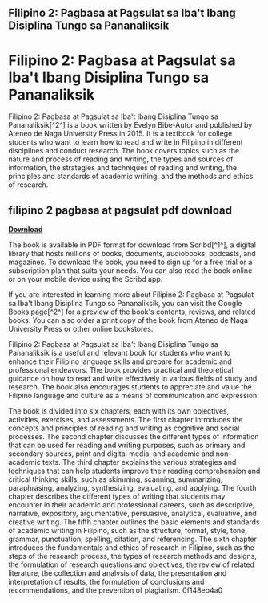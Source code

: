 ## Filipino 2: Pagbasa at Pagsulat sa Iba't Ibang Disiplina Tungo sa Pananaliksik

  
# Filipino 2: Pagbasa at Pagsulat sa Iba't Ibang Disiplina Tungo sa Pananaliksik
 
Filipino 2: Pagbasa at Pagsulat sa Iba't Ibang Disiplina Tungo sa Pananaliksik[^2^] is a book written by Evelyn Bibe-Autor and published by Ateneo de Naga University Press in 2015. It is a textbook for college students who want to learn how to read and write in Filipino in different disciplines and conduct research. The book covers topics such as the nature and process of reading and writing, the types and sources of information, the strategies and techniques of reading and writing, the principles and standards of academic writing, and the methods and ethics of research.
 
## filipino 2 pagbasa at pagsulat pdf download


[**Download**](https://www.google.com/url?q=https%3A%2F%2Ftiurll.com%2F2tLa6t&sa=D&sntz=1&usg=AOvVaw25JOm7jMzxTS3DlWyaabzH)

 
The book is available in PDF format for download from Scribd[^1^], a digital library that hosts millions of books, documents, audiobooks, podcasts, and magazines. To download the book, you need to sign up for a free trial or a subscription plan that suits your needs. You can also read the book online or on your mobile device using the Scribd app.
 
If you are interested in learning more about Filipino 2: Pagbasa at Pagsulat sa Iba't Ibang Disiplina Tungo sa Pananaliksik, you can visit the Google Books page[^2^] for a preview of the book's contents, reviews, and related books. You can also order a print copy of the book from Ateneo de Naga University Press or other online bookstores.
  
Filipino 2: Pagbasa at Pagsulat sa Iba't Ibang Disiplina Tungo sa Pananaliksik is a useful and relevant book for students who want to enhance their Filipino language skills and prepare for academic and professional endeavors. The book provides practical and theoretical guidance on how to read and write effectively in various fields of study and research. The book also encourages students to appreciate and value the Filipino language and culture as a means of communication and expression.
 
The book is divided into six chapters, each with its own objectives, activities, exercises, and assessments. The first chapter introduces the concepts and principles of reading and writing as cognitive and social processes. The second chapter discusses the different types of information that can be used for reading and writing purposes, such as primary and secondary sources, print and digital media, and academic and non-academic texts. The third chapter explains the various strategies and techniques that can help students improve their reading comprehension and critical thinking skills, such as skimming, scanning, summarizing, paraphrasing, analyzing, synthesizing, evaluating, and applying. The fourth chapter describes the different types of writing that students may encounter in their academic and professional careers, such as descriptive, narrative, expository, argumentative, persuasive, analytical, evaluative, and creative writing. The fifth chapter outlines the basic elements and standards of academic writing in Filipino, such as the structure, format, style, tone, grammar, punctuation, spelling, citation, and referencing. The sixth chapter introduces the fundamentals and ethics of research in Filipino, such as the steps of the research process, the types of research methods and designs, the formulation of research questions and objectives, the review of related literature, the collection and analysis of data, the presentation and interpretation of results, the formulation of conclusions and recommendations, and the prevention of plagiarism.
 0f148eb4a0
